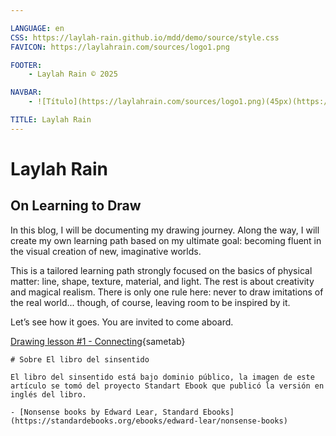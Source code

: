 ```yaml
---

LANGUAGE: en
CSS: https://laylah-rain.github.io/mdd/demo/source/style.css
FAVICON: https://laylahrain.com/sources/logo1.png

FOOTER:
    - Laylah Rain © 2025

NAVBAR:
    - ![Título](https://laylahrain.com/sources/logo1.png)(45px)(https://laylahrain.com){sametab}

TITLE: Laylah Rain
---
```



# Laylah Rain

## On Learning to Draw

In this blog, I will be documenting my drawing journey. Along the way, I will create my own learning path based on my ultimate goal: becoming fluent in the visual creation of new, imaginative worlds.

This is a tailored learning path strongly focused on the basics of physical matter: line, shape, texture, material, and light. The rest is about creativity and magical realism. There is only one rule here: never to draw imitations of the real world... though, of course, leaving room to be inspired by it.

Let’s see how it goes. You are invited to come aboard.

[Drawing lesson #1 - Connecting](https://laylahrain.com/1drawing/1drawing.html){sametab}

```note
# Sobre El libro del sinsentido

El libro del sinsentido está bajo dominio público, la imagen de este artículo se tomó del proyecto Standart Ebook que publicó la versión en inglés del libro. 

- [Nonsense books by Edward Lear, Standard Ebooks](https://standardebooks.org/ebooks/edward-lear/nonsense-books)


```